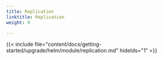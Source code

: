 ```yaml
---
title: Replication
linktitle: Replication
weight: 9

--- 
```

{{< include  file="content/docs/getting-started/upgrade/helm/module/replication.md" hideIds="1" >}}
